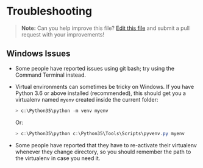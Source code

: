 # Troubleshooting

> **Note:** Can you help improve this file? [Edit this file](https://github.com/audreyfeldroy/cookiecutter-pypackage/blob/master/docs/troubleshooting.rst) and submit a pull request with your improvements!

## Windows Issues

- Some people have reported issues using git bash; try using the Command Terminal instead.
- Virtual environments can sometimes be tricky on Windows. If you have Python 3.6 or above installed (recommended), this should get you a virtualenv named `myenv` created inside the current folder:

    ```powershell
    > c:\Python35\python -m venv myenv
    ```
    Or:
    ```powershell
    > c:\Python35\python c:\Python35\Tools\Scripts\pyvenv.py myenv
    ```
- Some people have reported that they have to re-activate their virtualenv whenever they change directory, so you should remember the path to the virtualenv in case you need it.
